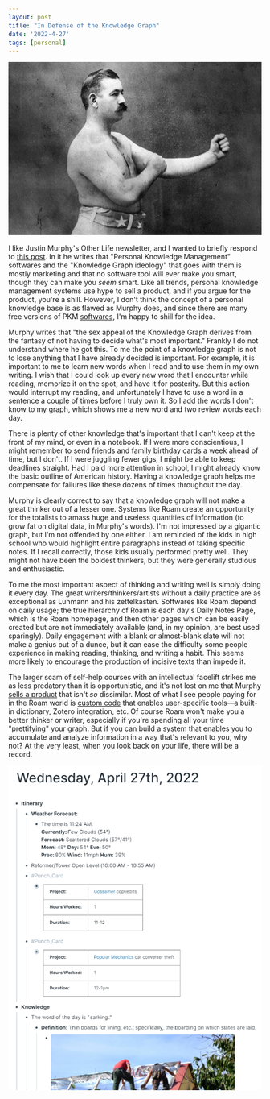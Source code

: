 ```yaml
---
layout: post
title: "In Defense of the Knowledge Graph"
date: '2022-4-27'
tags: [personal]
---
```


![boxer](/assets/boxer.png)

I like Justin Murphy's Other Life newsletter, and I wanted to briefly respond to [this post]("https://www.otherlife.co/pkm/"). In it he writes that "Personal Knowledge Management" softwares and the "Knowledge Graph ideology" that goes with them is mostly marketing and that no software tool will ever make you smart, though they can make you <em>seem</em> smart. Like all trends, personal knowledge management systems use hype to sell a product, and if you argue for the product, you're a shill. However, I don't think the concept of a personal knowledge base is as flawed as Murphy does, and since there are many free versions of PKM [softwares]("https://logseq.com/"), I'm happy to shill for the idea. 

Murphy writes that "the sex appeal of the Knowledge Graph derives from the fantasy of not having to decide what's most important." Frankly I do not understand where he got this. To me the point of a knowledge graph is not to lose anything that I have already decided is important. For example, it is important to me to learn new words when I read and to use them in my own writing. I wish that I could look up every new word that I encounter while reading, memorize it on the spot, and have it for posterity. But this action would interrupt my reading, and unfortunately I have to use a word in a sentence a couple of times before I truly own it. So I add the words I don't know to my graph, which shows me a new word and two review words each day. 

There is plenty of other knowledge that's important that I can't keep at the front of my mind, or even in a notebook. If I were more conscientious, I might remember to send friends and family birthday cards a week ahead of time, but I don't. If I were juggling fewer gigs, I might be able to keep deadlines straight. Had I paid more attention in school, I might already know the basic outline of American history. Having a knowledge graph helps me compensate for failures like these dozens of times throughout the day.

Murphy is clearly correct to say that a knowledge graph will not make a great thinker out of a lesser one. Systems like Roam create an opportunity for the totalists to amass huge and useless quantities of information (to grow fat on digital data, in Murphy's words). I'm not impressed by a gigantic graph, but I'm not offended by one either. I am reminded of the kids in high school who would highlight entire paragraphs instead of taking specific notes. If I recall correctly, those kids usually performed pretty well. They might not have been the boldest thinkers, but they were generally studious and enthusiastic. 

To me the most important aspect of thinking and writing well is simply doing it every day. The great writers/thinkers/artists without a daily practice are as exceptional as Luhmann and his zettelkasten. Softwares like Roam depend on daily usage; the true hierarchy of Roam is each day's Daily Notes Page, which is the Roam homepage, and then other pages which can be easily created but are not immediately available (and, in my opinion, are best used sparingly). Daily engagement with a blank or almost-blank slate will not make a genius out of a dunce, but it can ease the difficulty some people experience in making reading, thinking, and writing a habit. This seems more likely to encourage the production of incisive texts than impede it. 

The larger scam of self-help courses with an intellectual facelift strikes me as less predatory than it is opportunistic, and it's not lost on me that Murphy [sells a product]("https://indiethinkers.org/") that isn't <em>so</em> dissimilar. Most of what I see people paying for in the Roam world is [custom code]("https://roamjs.com/extensions/smartblocks/smartblocks_store") that enables user-specific tools—a built-in dictionary, Zotero integration, etc. Of course Roam won't make you a better thinker or writer, especially if you're spending all your time "prettifying" your graph. But if you can build a system that enables you to accumulate and analyze information in a way that's relevant to you, why not? At the very least, when you look back on your life, there will be a record.

![roam](/assets/roam.png)